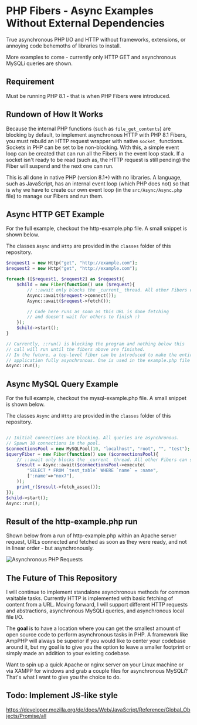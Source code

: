 # PHP Fibers - Async Examples Without External Dependencies
True asynchronous PHP I/O and HTTP without frameworks, extensions, or annoying code behemoths of libraries to install.

More examples to come - currently only HTTP GET and asynchronous MySQLi queries are shown.
## Requirement

Must be running PHP 8.1 - that is when PHP Fibers were introduced.

## Rundown of How It Works

Because the internal PHP functions (such as `file_get_contents`) are blocking by default, to implement asynchronous HTTP with PHP 8.1 Fibers, you must rebuild an HTTP request wrapper with native `socket_` functions. Sockets in PHP can be set to be non-blocking. With this, a simple event loop can be created that can run all the Fibers in the event loop stack. If a socket isn't ready to be read (such as, the HTTP request is still pending) the Fiber will suspend and the next one can run.

This is all done in native PHP (version 8.1+) with no libraries. A language, such as JavaScript, has an internal event loop (which PHP does not) so that is why we have to create our own event loop (in the `src/Async/Async.php` file) to manage our Fibers and run them.

## Async HTTP GET Example

For the full example, checkout the http-example.php file. A small snippet is shown below.

The classes `Async` and `Http` are provided in the `classes` folder of this repository.

```php
$request1 = new Http("get", "http://example.com");
$request2 = new Http("get", "http://example.com");

foreach ([$request1, $request2] as $request){
	$child = new Fiber(function() use ($request){
		// ::await only blocks the _current_ thread. All other Fibers can still run
		Async::await($request->connect());
		Async::await($request->fetch());

		// Code here runs as soon as this URL is done fetching
		// and doesn't wait for others to finish :)
	});
	$child->start();
}

// Currently, ::run() is blocking the program and nothing below this
// call will run until the fibers above are finished.
// In the future, a top-level fiber can be introduced to make the entire
// application fully asynchronous. One is used in the example.php file
Async::run();
```

## Async MySQL Query Example

For the full example, checkout the mysql-example.php file. A small snippet is shown below.

The classes `Async` and `Http` are provided in the `classes` folder of this repository.

```php

// Initial connections are blocking. All queries are asynchronous.
// Spawn 10 connections in the pool.
$connectionsPool = new MySQLPool(10, "localhost", "root", "", "test");
$queryFiber = new Fiber(function() use ($connectionsPool){
	// ::await only blocks the _current_ thread. All other Fibers can still run
	$result = Async::await($connectionsPool->execute(
		"SELECT * FROM `test_table` WHERE `name` = :name",
		[':name'=>"nox7"],
	));
	print_r($result->fetch_assoc());
});
$child->start();
Async::run();
```

## Result of the http-example.php run

Shown below from a run of http-example.php within an Apache server request, URLs connected and fetched as soon as they were ready, and not in linear order - but asynchronously.

![Asynchronous PHP Requests](https://user-images.githubusercontent.com/17110935/113648260-f01ecd80-9651-11eb-9532-73c9f606d318.png)

## The Future of This Repository
I will continue to implement standalone asynchronous methods for common waitable tasks. Currently HTTP is implemented with basic fetching of content from a URL. Moving forward, I will support different HTTP requests and abstractions, asynchronous MySQLi queries, and asynchronous local file I/O.

The **goal** is to have a location where you can get the smallest amount of open source code to perform asynchronous tasks in PHP. A framework like AmpPHP will always be superior if you would like to center your codebase around it, but my goal is to give you the option to leave a smaller footprint or simply made an addition to your existing codebase.

Want to spin up a quick Apache or nginx server on your Linux machine or via XAMPP for windows and grab a couple files for asynchronous MySQLi? That's what I want to give you the choice to do.

## Todo: Implement JS-like style
https://developer.mozilla.org/de/docs/Web/JavaScript/Reference/Global_Objects/Promise/all
